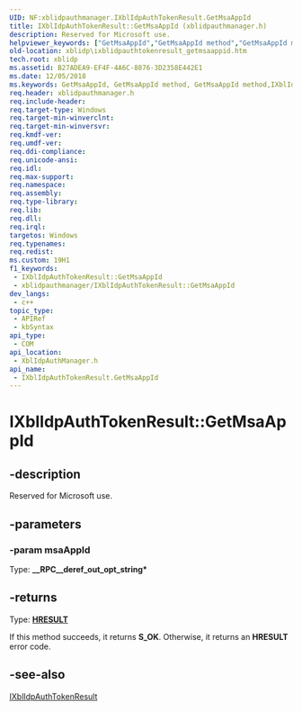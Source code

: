 ```yaml
---
UID: NF:xblidpauthmanager.IXblIdpAuthTokenResult.GetMsaAppId
title: IXblIdpAuthTokenResult::GetMsaAppId (xblidpauthmanager.h)
description: Reserved for Microsoft use.
helpviewer_keywords: ["GetMsaAppId","GetMsaAppId method","GetMsaAppId method","IXblIdpAuthTokenResult interface","IXblIdpAuthTokenResult interface","GetMsaAppId method","IXblIdpAuthTokenResult.GetMsaAppId","IXblIdpAuthTokenResult::GetMsaAppId","xblidp.ixblidpauthtokenresult_getmsaappid","xblidpauthmanager/IXblIdpAuthTokenResult::GetMsaAppId"]
old-location: xblidp\ixblidpauthtokenresult_getmsaappid.htm
tech.root: xblidp
ms.assetid: B27ADEA9-EF4F-4A6C-8876-3D2358E442E1
ms.date: 12/05/2018
ms.keywords: GetMsaAppId, GetMsaAppId method, GetMsaAppId method,IXblIdpAuthTokenResult interface, IXblIdpAuthTokenResult interface,GetMsaAppId method, IXblIdpAuthTokenResult.GetMsaAppId, IXblIdpAuthTokenResult::GetMsaAppId, xblidp.ixblidpauthtokenresult_getmsaappid, xblidpauthmanager/IXblIdpAuthTokenResult::GetMsaAppId
req.header: xblidpauthmanager.h
req.include-header: 
req.target-type: Windows
req.target-min-winverclnt: 
req.target-min-winversvr: 
req.kmdf-ver: 
req.umdf-ver: 
req.ddi-compliance: 
req.unicode-ansi: 
req.idl: 
req.max-support: 
req.namespace: 
req.assembly: 
req.type-library: 
req.lib: 
req.dll: 
req.irql: 
targetos: Windows
req.typenames: 
req.redist: 
ms.custom: 19H1
f1_keywords:
 - IXblIdpAuthTokenResult::GetMsaAppId
 - xblidpauthmanager/IXblIdpAuthTokenResult::GetMsaAppId
dev_langs:
 - c++
topic_type:
 - APIRef
 - kbSyntax
api_type:
 - COM
api_location:
 - XblIdpAuthManager.h
api_name:
 - IXblIdpAuthTokenResult.GetMsaAppId
---
```


# IXblIdpAuthTokenResult::GetMsaAppId


## -description

Reserved for Microsoft use.

## -parameters

### -param msaAppId

Type: <b>__RPC__deref_out_opt_string*</b>

## -returns

Type: <b><a href="/windows/win32/com/structure-of-com-error-codes">HRESULT</a></b>

If this method succeeds, it returns <b>S_OK</b>. Otherwise, it returns an <b>HRESULT</b> error code.

## -see-also

<a href="/previous-versions/windows/desktop/api/xblidpauthmanager/nn-xblidpauthmanager-ixblidpauthtokenresult">IXblIdpAuthTokenResult</a>